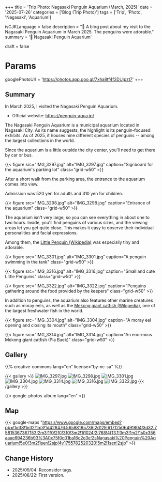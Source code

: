 +++
title = 'Trip Photo: Nagasaki Penguin Aquarium (March, 2025)'
date = '2025-07-26'
categories = ['Blog (Trip Photo)']
tags = ['Trip', 'Photo', 'Nagasaki', 'Aquarium']

isCJKLanguage = false
description = "🐧 A blog post about my visit to the Nagasaki Penguin Aquarium in March 2025. The penguins were adorable."
summary = '📍 Nagasaki Penguin Aquarium'

draft = false

# Params
googlePhotoUrl = 'https://photos.app.goo.gl/7xha8tf4f2DUipzt7'
+++


## Summary

In March 2025, I visited the Nagasaki Penguin Aquarium.

- Official website: https://penguin-aqua.jp/

The Nagasaki Penguin Aquarium is a municipal aquarium located in Nagasaki City.
As its name suggests, the highlight is its penguin-focused exhibits.
As of 2025, it houses nine different species of penguins
-- among the largest collections in the world.

Since the aquarium is a little outside the city center,
you'll need to get there by car or bus.

{{< figure
    src="IMG_3297.jpg"
    alt="IMG_3297.jpg"
    caption="Signboard for the aquarium's parking lot"
    class="grid-w50"
    >}}


After a short walk from the parking area,
the entrance to the aquarium comes into view.

Admission was 520 yen for adults and 310 yen for children.

{{< figure
    src="IMG_3298.jpg"
    alt="IMG_3298.jpg"
    caption="Entrance of the aquarium"
    class="grid-w50"
    >}}


The aquarium isn't very large,
so you can see everything in about one to two hours.
Inside, you'll find penguins of various sizes,
and the viewing areas let you get quite close.
This makes it easy to observe their individual personalities and facial expressions.

Among them, the [Little Penguin (Wikipedia)](https://en.wikipedia.org/wiki/Little_penguin) was especially tiny and adorable.

{{< figure
    src="IMG_3301.jpg"
    alt="IMG_3301.jpg"
    caption="A penguin swimming in the tank"
    class="grid-w50"
    >}}

{{< figure
    src="IMG_3316.jpg"
    alt="IMG_3316.jpg"
    caption="Small and cute Little Penguins"
    class="grid-w50"
    >}}

{{< figure
    src="IMG_3322.jpg"
    alt="IMG_3322.jpg"
    caption="Penguins gathering around the food provided by the keepers"
    class="grid-w50"
    >}}

In addition to penguins,
the aquarium also features other marine creatures such as moray eels,
as well as the [Mekong giant catfish (Wikipedia)](https://en.wikipedia.org/wiki/Mekong_giant_catfish),
one of the largest freshwater fish in the world.

{{< figure
    src="IMG_3304.jpg"
    alt="IMG_3304.jpg"
    caption="A moray eel opening and closing its mouth"
    class="grid-w50"
    >}}

{{< figure
    src="IMG_3314.jpg"
    alt="IMG_3314.jpg"
    caption="An enormous Mekong giant catfish (Pla Buek)"
    class="grid-w50"
    >}}


## Gallery

{{% creative-commons lang="en" license="by-nc-sa" %}}

{{< gallery >}}
  <img src="IMG_3297.jpg" alt="IMG_3297.jpg" class="grid-w33" />
  <img src="IMG_3298.jpg" alt="IMG_3298.jpg" class="grid-w33" />
  <img src="IMG_3301.jpg" alt="IMG_3301.jpg" class="grid-w33" />
  <img src="IMG_3304.jpg" alt="IMG_3304.jpg" class="grid-w33" />
  <img src="IMG_3314.jpg" alt="IMG_3314.jpg" class="grid-w33" />
  <img src="IMG_3316.jpg" alt="IMG_3316.jpg" class="grid-w33" />
  <img src="IMG_3322.jpg" alt="IMG_3322.jpg" class="grid-w33" />
{{< /gallery >}}

{{< google-photos-album lang="en" >}}


## Map

{{< google-maps "https://www.google.com/maps/embed?pb=!1m18!1m12!1m3!1d429476.56588195736!2d129.61712506491804!3d32.75815367367153!2m3!1f0!2f0!3f0!3m2!1i1024!2i768!4f13.1!3m3!1m2!1s0x356aaae694236b93%3A0x75f0c01ba16c2e3e!2sNagasaki%20Penguin%20Aquarium!5e0!3m2!1sen!2sjp!4v1755782520320!5m2!1sen!2sjp" >}}


## Change History

- 2025/09/04: Reconsider tags.
- 2025/08/22: First version.
